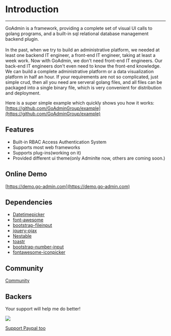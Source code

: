 # Introduction
------

GoAdmin is a framework, providing a complete set of visual UI calls to golang programs, and a built-in sql relational database management backend plugin.
<br>
<br>
In the past, when we try to build an administrative platform, we needed at least one backend IT engineer, a front-end IT engineer, taking at least a week work.
Now with GoAdmin, we don't need front-end IT engineers. Our back-end IT engineers don't even need to know the front-end knowledge. We can build a complete administrative platform or a data visualization platform in half an hour.
If your requirements are not so complicated, just simple crud, then all you need are serveral golang files, and all files can be packaged into a single binary file, which is very convenient for distribution and deployment.

Here is a super simple example which quickly shows you how it works: [https://github.com/GoAdminGroup/example](https://github.com/GoAdminGroup/example)


## Features

- Built-in RBAC Access Authentication System
- Supports most web frameworks
- Supports plug-ins(working on it)
- Provided different ui theme(only Adminlte now, others are coming soon.)

## Online Demo

[https://demo.go-admin.com](https://demo.go-admin.com)

## Dependencies

- [Datetimepicker](http://eonasdan.github.io/bootstrap-datetimepicker/)
- [font-awesome](http://fontawesome.io/)
- [bootstrap-fileinput](https://github.com/kartik-v/bootstrap-fileinput)
- [jquery-pjax](https://github.com/defunkt/jquery-pjax)
- [Nestable](http://dbushell.github.io/Nestable/)
- [toastr](http://codeseven.github.io/toastr/)
- [bootstrap-number-input](https://github.com/wpic/bootstrap-number-input)
- [fontawesome-iconpicker](https://github.com/itsjavi/fontawesome-iconpicker)

## Community

[Community](http://discuss.go-admin.com)

## Backers

Your support will help me do better! 

<a href="https://opencollective.com/go-admin#backers" target="_blank"><img src="https://opencollective.com/go-admin/backers.svg?width=890"></a>

[Support Paypal too](https://www.paypal.me/cg80333)
